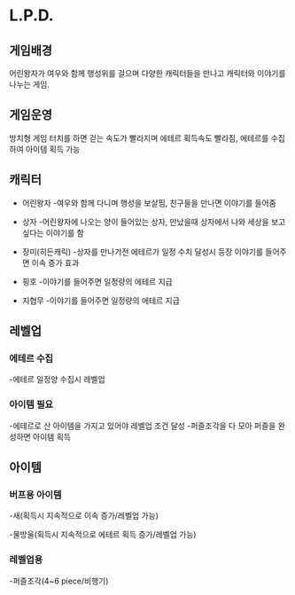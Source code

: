 # L.P.D.
## 게임배경
어린왕자가 여우와 함께 행성위를 걸으며 다양한 캐릭터들을 만나고 캐릭터와 이야기를 나누는 게임.

## 게임운영
방치형 게임 터치를 하면 걷는 속도가 빨라지며 에테르 획득속도 빨라짐, 에테르를 수집하여 아이템 획득 가능

## 캐릭터

- 어린왕자
-여우와 함께 다니며 행성을 보살핌, 친구들을 만나면 이야기를 들어줌

- 상자
-어린왕자에 나오는 양이 들어있는 상자, 만났을때 상자에서 나와 세상을 보고싶다는 이야기를 함

- 장미(히든캐릭)
-상자를 만나기전 에테르가 일정 수치 달성시 등장 이야기를 들어주면 이속 증가 효과

- 핑호
-이야기를 들어주면 일정량의 에테르 지급

- 지협무
-이야기를 들어주면 일정량의 에테르 지급 

## 레벨업
### 에테르 수집
-에테르 일정양 수집시 레벨업

### 아이템 필요
-에테르로 산 아이템을 가지고 있어야 레벨업 조건 달성
-퍼즐조각을 다 모아 퍼즐을 완성하면 아이템 획득

## 아이템
### 버프용 아이템
-새(획득시 지속적으로 이속 증가/레벨업 가능)

-물방울(획득시 지속적으로 에테르 획득 증가/레벨업 가능)
### 레벨업용 
-퍼즐조각(4~6 piece/비행기)
